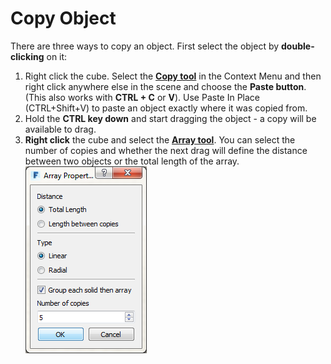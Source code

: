 # Copy Object

There are three ways to copy an object. First select the object by **double-clicking** on it:

1. Right click the cube. Select the [**Copy tool**](tilt-array-copy-and-paste.md) in the Context Menu and then right click anywhere else in the scene and choose the **Paste button**. \(This also works with **CTRL + C** or **V**\). Use Paste In Place \(CTRL+Shift+V\) to paste an object exactly where it was copied from.
2. Hold the **CTRL key down** and start dragging the object - a copy will be available to drag.
3. **Right click** the cube and select the [**Array tool**](tilt-array-copy-and-paste.md). You can select the number of copies and whether the next drag will define the distance between two objects or the total length of the array.   ![](../.gitbook/assets/c587fa65-069f-4d8c-910e-f19c8cf36aff.png)

